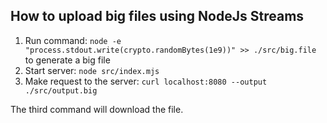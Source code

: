 ## How to upload big files using NodeJs Streams

1. Run command: `node -e "process.stdout.write(crypto.randomBytes(1e9))" >> ./src/big.file` to generate a big file
2. Start server: `node src/index.mjs`
3. Make request to the server: `curl localhost:8080 --output ./src/output.big`

The third command will download the file.
